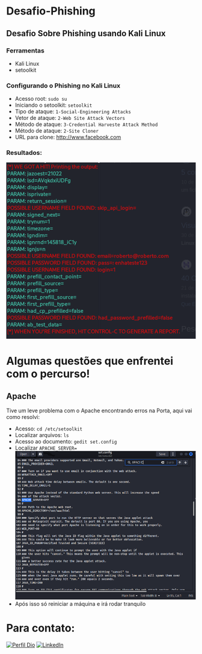 # **Desafio-Phishing**


## Desafio Sobre Phishing usando Kali Linux


### Ferramentas

* Kali Linux
* setoolkit


### Configurando o Phishing no Kali Linux


* Acesso root: ```sudo su```
* Iniciando o setoolkit: ```setoolkit```
* Tipo de ataque: ```1-Social-Engineering Attacks```
* Vetor de ataque: ```2-Web Site Attack Vectors```
* Método de ataque: ```3-Credential Harveste Attack Method```
* Método de ataque: ```2-Site Cloner```
* URL para clone: http://www.facebook.com

### Resultados:

![Resultado](https://github.com/malfoymk/Desafio-Phishing/blob/main/image.png?raw=true)



# Algumas questões que enfrentei com o percurso!

## Apache

Tive um leve problema com o Apache encontrando erros na Porta, aqui vai como resolvi:


* Acesso: ```cd /etc/setoolkit```
* Localizar arquivos: ```ls```
* Acesso ao documento: ```gedit set.config```
* Localizar ```APACHE_SERVER=```
![Apache](https://github.com/malfoymk/Desafio-Phishing/blob/main/Apache.png?raw=true)
* Após isso só reiniciar a máquina e irá rodar tranquilo


# Para contato:

[![Perfil Dio](https://img.shields.io/badge/-Meu%20Perfil%20na%20DIO-30A3DC?style=for-the-badge)](https://dio.me/users/lopes_patrick4)
[![LinkedIn](https://img.shields.io/badge/LinkedIn-0077B5?style=for-the-badge&logo=linkedin&logoColor=white)](https://www.linkedin.com/in/patrick-lopes-mk3510/)
